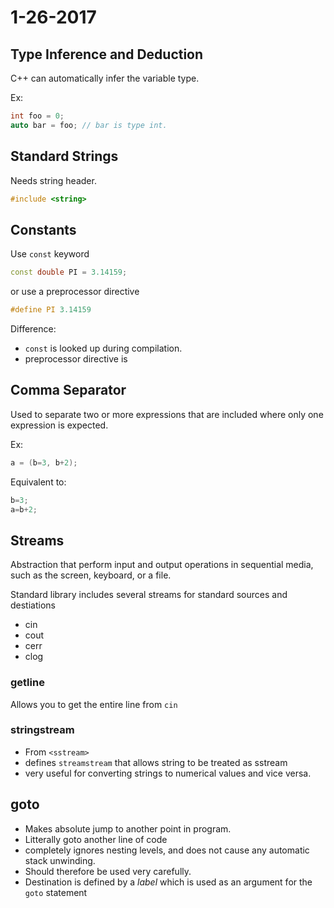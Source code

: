# 1-26-2017
## Type Inference and Deduction
C++ can automatically infer the variable type.

Ex:
```cpp
int foo = 0;
auto bar = foo; // bar is type int.
```

## Standard Strings
Needs string header.
```cpp
#include <string>
```

## Constants
Use `const` keyword
```cpp
const double PI = 3.14159;
```
or use a preprocessor directive
```cpp
#define PI 3.14159
```

Difference:
* `const` is looked up during compilation.
* preprocessor directive is 

## Comma Separator
Used to separate two or more expressions that are included
where only one expression is expected.

Ex:
```cpp
a = (b=3, b+2);
```
Equivalent to:
```cpp
b=3;
a=b+2;
```

## Streams
Abstraction that perform input and output operations in sequential media,
such as the screen, keyboard, or a file.

Standard library includes several streams for standard sources and destiations
* cin
* cout
* cerr
* clog

### getline
Allows you to get the entire line from `cin`

### stringstream
* From `<sstream>`
* defines `streamstream` that allows string to be treated as sstream
* very useful for converting strings to numerical values and vice versa.

## goto
* Makes absolute jump to another point in program.
* Litterally goto another line of code
* completely ignores nesting levels, and does not cause any automatic stack 
unwinding.
* Should therefore be used very carefully.
* Destination is defined by a *label* which is used as an argument for the 
`goto` statement
